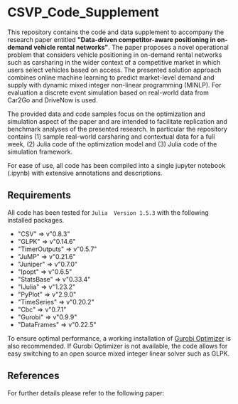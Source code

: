# CSVP_Code_Supplement

This repository contains the code and data supplement to accompany the research paper entitled __"Data-driven competitor-aware positioning in on-demand vehicle rental networks"__. The paper proposes a novel operational problem that considers vehicle positioning in on-demand rental networks such as carsharing in the wider context of a competitive market in which users select vehicles based on access. The presented solution approach combines online machine learning to predict market-level demand and supply with dynamic mixed integer non-linear programming (MINLP). For evaluation a discrete event simulation based on real-world data from Car2Go and DriveNow is used.

The provided data and code samples focus on the optimization and simulation aspect of the paper and are intended to facilitate replication and benchmark analyses of the presented research. In particular the repository contains (1) sample real-world carsharing and contextual data for a full week, (2) Julia code of the optimization model and (3) Julia code of the simulation framework.

For ease of use, all code has been compiled into a single jupyter notebook (.ipynb) with extensive annotations and descriptions.

## Requirements

All code has been tested for `Julia  Version 1.5.3` with the following installed packages.

- "CSV"          => v"0.8.3"
- "GLPK"         => v"0.14.6"
- "TimerOutputs" => v"0.5.7"
- "JuMP"         => v"0.21.6"
- "Juniper"      => v"0.7.0"
- "Ipopt"        => v"0.6.5"
- "StatsBase"    => v"0.33.4"
- "IJulia"       => v"1.23.2"
- "PyPlot"       => v"2.9.0"
- "TimeSeries"   => v"0.20.2"
- "Cbc"          => v"0.7.1"
- "Gurobi"       => v"0.9.9"
- "DataFrames"   => v"0.22.5"

To ensure optimal performance, a working installation of [Gurobi Optimizer](https://www.gurobi.com/downloads/?campaignid=2027425879&adgroupid=77414946451&creative=375332431095&keyword=gurobi%20optimizer&matchtype=e&gclid=Cj0KCQjwub-HBhCyARIsAPctr7yz1YZXABCpaVcNjI7QEwblyzQ3ypZBcAFa2R4CkurhkmaJB0it-eQaAhNKEALw_wcB) is also recommended. If Gurobi Optimizer is not available, the code allows for easy switching to an open source mixed integer linear solver such as GLPK.


## References

For further details please refer to the following paper:

<REFERENCE OF PUBLISHED PAPER TO BE ADDED>
